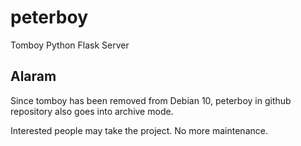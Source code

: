# peterboy
Tomboy Python Flask Server

## Alaram
Since tomboy has been removed from Debian 10, peterboy in github repository also goes into archive mode.

Interested people may take the project. No more maintenance.